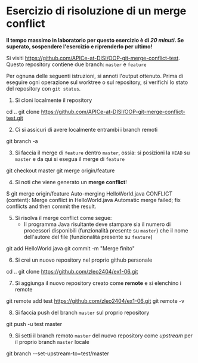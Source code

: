 # Esercizio di risoluzione di un merge conflict

**Il tempo massimo in laboratorio per questo esercizio è di _20 minuti_.
Se superato, sospendere l'esercizio e riprenderlo per ultimo!**

Si visiti https://github.com/APICe-at-DISI/OOP-git-merge-conflict-test.
Questo repository contiene due branch: `master` e `feature`

Per ognuna delle seguenti istruzioni, si annoti l'output ottenuto.
Prima di eseguire ogni operazione sul worktree o sul repository,
si verifichi lo stato del repository con `git status`.

1. Si cloni localmente il repository

cd ..
git clone https://github.com/APICe-at-DISI/OOP-git-merge-conflict-test.git

2. Ci si assicuri di avere localmente entrambi i branch remoti

git branch -a

3. Si faccia il merge di `feature` dentro `master`, ossia: si posizioni la `HEAD` su `master`
   e da qui si esegua il merge di `feature`

git checkout master
git merge origin/feature

4. Si noti che viene generato un **merge conflict**!

$ git merge origin/feature
Auto-merging HelloWorld.java
CONFLICT (content): Merge conflict in HelloWorld.java
Automatic merge failed; fix conflicts and then commit the result.

5. Si risolva il merge conflict come segue:
   - Il programma Java risultante deve stampare sia il numero di processori disponibili
     (funzionalità presente su `master`)
     che il nome dell'autore del file
     (funzionalità presente su `feature`)

git add HelloWorld.java
git commit -m "Merge finito"


6. Si crei un nuovo repository nel proprio github personale

cd ..
git clone https://github.com/zleo2404/ex1-06.git

7. Si aggiunga il nuovo repository creato come **remote** e si elenchino i remote

git remote add test https://github.com/zleo2404/ex1-06.git
git remote -v

8. Si faccia push del branch `master` sul proprio repository

git  push -u test master

9. Si setti il branch remoto `master` del nuovo repository come *upstream* per il proprio branch `master` locale

git branch --set-upstream-to=test/master
